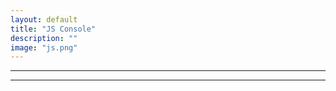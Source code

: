 ```yaml
---
layout: default
title: "JS Console"
description: ""
image: "js.png"
---
```


<hr>
<div id="editor"></div>
<div id="error" class="info-error"></div>
<hr>

<script src="./js/highlighter.js"></script>
<script src="./js/core_editor.js"></script>

<script>
"use strict";

const pi = Math.PI;

const sqrt = (n) => { return Math.sqrt(n); }

const sin = (n) => { return Math.sin(n); }
const cos = (n) => { return Math.cos(n); }
const tan = (n) => { return Math.tan(n); }
const cot = (n) => { return Math.cot(n); }

const d2r = pi/180;
const r2d = 180/pi;

const editor = new CoreEditor("#editor", { highlight: true , lang: "js" , value: `const get_pi = (n) =>{
  let pi = 3;
  let sign = 1;
  for (let i=2;i<n*2+2;i+=2) {
    pi += sign*(4/(i*(i+1)*(i+2)));
    sign *= -1;
  }
  return pi;
}

let a = "";
for (let i=1;i<8;i++) {
  a += \`${i}: ${get_pi(i)}\n\`;
}
a;` });

editor.textarea.addEventListener("input",() => {
  const val = editor.textarea.value;
  try {
    const result = eval(val);
    error.textContent = result.toString().replaceAll("\n","<br>");
  } catch (error) {
    error.textContent = error.message;
  }
});

</script>
